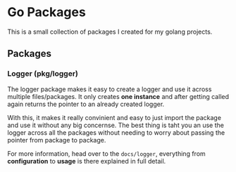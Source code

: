 # Go Packages

This is a small collection of packages I created for my golang projects.

## Packages

### Logger (pkg/logger)

The logger package makes it easy to create a logger and use it across multiple files/packages.
It only creates **one instance** and after getting called again returns the pointer to an already created logger.

With this, it makes it really convinient and easy to just import the package and use it without any big concernse. The best thing is taht you an use the logger across all the packages without needing to worry about passing the pointer from package to package.

For more information, head over to the ```docs/logger```, everything from **configuration** to **usage** is there explained in full detail.
